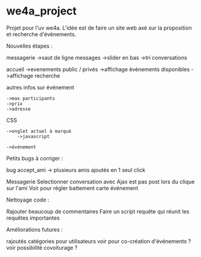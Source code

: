 # we4a_project

Projet pour l'uv we4a. L'idée est de faire un site web axé sur la proposition et recherche d'évènements.



Nouvelles étapes :


messagerie
    ->saut de ligne messages
    ->slider en bas
    ->tri conversations

accueil
    ->evenements public / privés
    ->affichage événements disponibles
    ->affichage recherche


autres infos sur événement
    
    ->max participants
    ->prix
    ->adresse


    


CSS 
    
    ->onglet actuel à marqué
        ->javascript
    
    ->événement


Petits bugs à corriger :

bug accept_ami -> plusieurs amis ajoutés en 1 seul click

Messagerie
Selectionner conversation avec Ajax est pas post lors du clique sur l'ami
Voir pour régler battement carte événement


Nettoyage code :

Rajouter beaucoup de commentaires
Faire un script requête qui réunit les requêtes importantes


Améliorations futures :

rajoutés catégories pour utilisateurs
voir pour co-création d'événements ?
voir possibilité covoiturage ?
